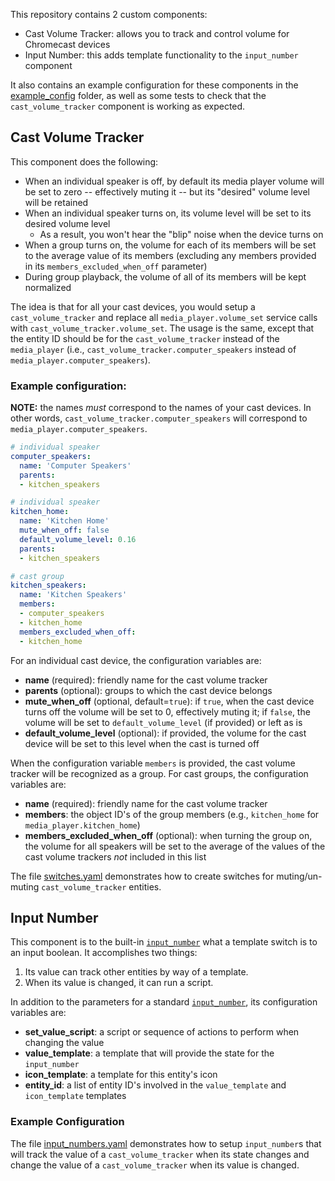 This repository contains 2 custom components:

* Cast Volume Tracker: allows you to track and control volume for Chromecast devices
* Input Number: this adds template functionality to the `input_number` component

It also contains an example configuration for these components in the [example_config](./example_config) folder, as well as some tests to check that the `cast_volume_tracker` component is working as expected.


## Cast Volume Tracker

This component does the following:

* When an individual speaker is off, by default its media player volume will be set to zero -- effectively muting it -- but its "desired" volume level will be retained
* When an individual speaker turns on, its volume level will be set to its desired volume level
  * As a result, you won't hear the "blip" noise when the device turns on
* When a group turns on, the volume for each of its members will be set to the average value of its members (excluding any members provided in its `members_excluded_when_off` parameter)
* During group playback, the volume of all of its members will be kept normalized

The idea is that for all your cast devices, you would setup a `cast_volume_tracker` and replace all `media_player.volume_set` service calls with `cast_volume_tracker.volume_set`.  The usage is the same, except that the entity ID should be for the `cast_volume_tracker` instead of the `media_player` (i.e., `cast_volume_tracker.computer_speakers` instead of `media_player.computer_speakers`).


### Example configuration:

**NOTE:** the names *must* correspond to the names of your cast devices.  In other words, `cast_volume_tracker.computer_speakers` will correspond to `media_player.computer_speakers`.

```yaml
# individual speaker
computer_speakers:
  name: 'Computer Speakers'
  parents:
  - kitchen_speakers

# individual speaker
kitchen_home:
  name: 'Kitchen Home'
  mute_when_off: false
  default_volume_level: 0.16
  parents:
  - kitchen_speakers

# cast group
kitchen_speakers:
  name: 'Kitchen Speakers'
  members:
  - computer_speakers
  - kitchen_home
  members_excluded_when_off:
  - kitchen_home
```

For an individual cast device, the configuration variables are:

* **name** (required): friendly name for the cast volume tracker
* **parents** (optional): groups to which the cast device belongs
* **mute_when_off** (optional, default=`true`): if `true`, when the cast device turns off the volume will be set to 0, effectively muting it; if `false`, the volume will be set to `default_volume_level` (if provided) or left as is
* **default_volume_level** (optional): if provided, the volume for the cast device will be set to this level when the cast is turned off

When the configuration variable `members` is provided, the cast volume tracker will be recognized as a group.  For cast groups, the configuration variables are:

* **name** (required): friendly name for the cast volume tracker
* **members**: the object ID's of the group members (e.g., `kitchen_home` for `media_player.kitchen_home`)
* **members_excluded_when_off** (optional): when turning the group on, the volume for all speakers will be set to the average of the values of the cast volume trackers *not* included in this list

The file [switches.yaml](./example_config/switches.yaml) demonstrates how to create switches for muting/un-muting `cast_volume_tracker` entities.


## Input Number

This component is to the built-in [`input_number`](https://www.home-assistant.io/components/input_number/) what a template switch is to an input boolean.  It accomplishes two things:

1. Its value can track other entities by way of a template.
2. When its value is changed, it can run a script.

In addition to the parameters for a standard [`input_number`](https://www.home-assistant.io/components/input_number/), its configuration variables are:

* **set_value_script**: a script or sequence of actions to perform when changing the value
* **value_template**: a template that will provide the state for the `input_number`
* **icon_template**: a template for this entity's icon
* **entity_id**: a list of entity ID's involved in the `value_template` and `icon_template` templates


### Example Configuration

The file [input_numbers.yaml](./example_config/input_numbers.yaml) demonstrates how to setup `input_number`s that will track the value of a `cast_volume_tracker` when its state changes and change the value of a `cast_volume_tracker` when its value is changed.

